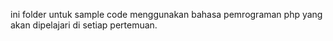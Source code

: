 ini folder untuk sample code menggunakan bahasa pemrograman php yang akan dipelajari di setiap pertemuan.